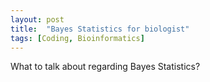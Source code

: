 ```yaml
---
layout: post
title:  "Bayes Statistics for biologist"
tags: [Coding, Bioinformatics]
---
```


What to talk about regarding Bayes Statistics?
